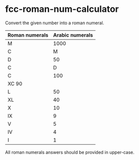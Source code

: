 # __fcc-roman-num-calculator__

Convert the given number into a roman numeral.

|Roman numerals	|Arabic numerals|
|----| --- |
|M	|1000|
|C|M|90|
|D	|50|
|C|D|400|
|C	|100|
| XC	90|
| L	|50|
XL	|40|
X	|10|
| IX	|9|
| V	|5|
| IV	|4|
| I	|1|

All roman numerals answers should be provided in upper-case.

